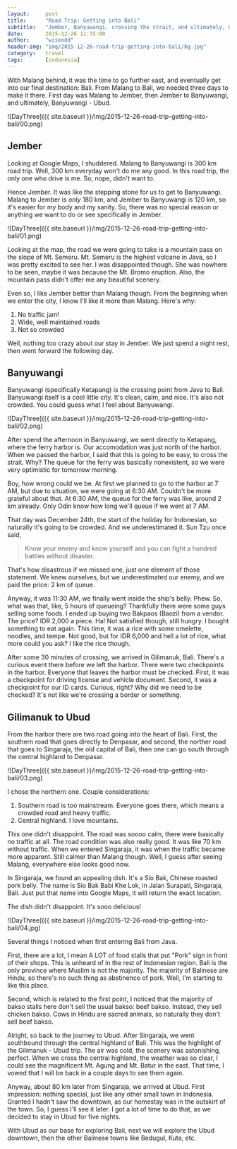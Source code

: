 ```yaml
---
layout:     post
title:      "Road Trip: Getting into Bali"
subtitle:   "Jember, Banyuwangi, crossing the strait, and ultimately, Ubud"
date:       2015-12-26 11:35:00
author:     "wiseodd"
header-img: "img/2015-12-26-road-trip-getting-into-bali/bg.jpg"
category:   travel
tags:       [indonesia]
---
```


With Malang behind, it was the time to go further east, and eventually get into our final destination: Bali. From Malang to Bali, we needed three days to make it there. First day was Malang to Jember, then Jember to Banyuwangi, and ultimately, Banyuwangi - Ubud.

![DayThree]({{ site.baseurl }}/img/2015-12-26-road-trip-getting-into-bali/00.png)

<h2 class="section-header">Jember</h2>

Looking at Google Maps, I shuddered. Malang to Banyuwangi is 300 km road trip. Well, 300 km everyday won't do me any good. In this road trip, the only one who drive is me. So, nope, didn't want to.

Hence Jember. It was like the stepping stone for us to get to Banyuwangi. Malang to Jember is _only_ 180 km, and Jember to Banyuwangi is 120 km, so it's easier for my body and my sanity. So, there was no special reason or anything we want to do or see specifically in Jember.

![DayThree]({{ site.baseurl }}/img/2015-12-26-road-trip-getting-into-bali/01.png)

Looking at the map, the road we were going to take is a mountain pass on the slope of Mt. Semeru. Mt. Semeru is the highest volcano in Java, so I was pretty excited to see her. I was disappointed though. She was nowhere to be seen, maybe it was because the Mt. Bromo eruption. Also, the mountain pass didn't offer me any beautiful scenery.

Even so, I like Jember better than Malang though. From the beginning when we enter the city, I know I'll like it more than Malang. Here's why:

1. No traffic jam!
2. Wide, well maintained roads
3. Not so crowded

Well, nothing too crazy about our stay in Jember. We just spend a night rest, then went forward the following day.

<h2 class="section-header">Banyuwangi</h2>

Banyuwangi (specifically Ketapang) is the crossing point from Java to Bali. Banyuwangi itself is a cool little city. It's clean, calm, and nice. It's also not crowded. You could guess what I feel about Banyuwangi.

![DayThree]({{ site.baseurl }}/img/2015-12-26-road-trip-getting-into-bali/02.png)

After spend the afternoon in Banyuwangi, we went directly to Ketapang, where the ferry harbor is. Our accomodation was just north of the harbor. When we passed the harbor, I said that this is going to be easy, to cross the strait. Why? The queue for the ferry was basically nonexistent, so we were very optimistic for tomorrow morning.

Boy, how wrong could we be. At first we planned to go to the harbor at 7 AM, but due to situation, we were going at 6:30 AM. Couldn't be more grateful about that. At 6:30 AM, the queue for the ferry was like, around 2 km already. Only Odin know how long we'll queue if we went at 7 AM.

That day was December 24th, the start of the holiday for Indonesian, so naturally it's going to be crowded. And we underestimated it. Sun Tzu once said,

<blockquote>Know your enemy and know yourself and you can fight a hundred battles without disaster.</blockquote>

That's how disastrous if we missed one, just one element of those statement. We knew ourselves, but we underestimated our enemy, and we paid the price: 2 km of queue.

Anyway, it was 11:30 AM, we finally went inside the ship's belly. Phew. So, what was that, like, 5 hours of queueing? Thankfully there were some guys selling some foods. I ended up buying two Bakpaos (Baozi) from a vendor. The price? IDR 2,000 a piece. Ha! Not satisfied though, still hungry. I bought something to eat again. This time, it was a rice with some omelette, noodles, and tempe. Not good, but for IDR 6,000 and hell a lot of rice, what more could you ask? I like the rice though.

After some 30 minutes of crossing, we arrived in Gilimanuk, Bali. There's a curious event there before we left the harbor. There were two checkpoints in the harbor. Everyone that leaves the harbor must be checked. First, it was a checkpoint for driving license and vehicle document. Second, it was a checkpoint for our ID cards. Curious, right? Why did we need to be checked? It's not like we're crossing a border or something.

<h2 class="section-header">Gilimanuk to Ubud</h2>

From the harbor there are two road going into the heart of Bali. First, the southern road that goes directly to Denpasar, and second, the norther road that goes to Singaraja, the old capital of Bali, then one can go south through the central highland to Denpasar.

![DayThree]({{ site.baseurl }}/img/2015-12-26-road-trip-getting-into-bali/03.png)

I chose the northern one. Couple considerations:

1. Southern road is too mainstream. Everyone goes there, which means a crowded road and heavy traffic.
2. Central highland. I love mountains.

This one didn't disappoint. The road was soooo calm, there were basically no traffic at all. The road condition was also really good. It was like 70 km without traffic. When we entered Singaraja, it was when the traffic became more apparent. Still calmer than Malang though. Well, I guess after seeing Malang, everywhere else looks good now.

In Singaraja, we found an appealing dish. It's a Sio Bak, Chinese roasted pork belly. The name is Sio Bak Babi Khe Lok, in Jalan Surapati, Singaraja, Bali. Just put that name into Google Maps, it will return the exact location.

The dish didn't disappoint. It's sooo delicious!

![DayThree]({{ site.baseurl }}/img/2015-12-26-road-trip-getting-into-bali/04.jpg)

Several things I noticed when first entering Bali from Java.

First, there are a lot, I mean A LOT of food stalls that put "Pork" sign in front of their shops. This is unheard of in the rest of Indonesian region. Bali is the only province where Muslim is not the majority. The majority of Balinese are Hindu, so there's no such thing as abstinence of pork. Well, I'm starting to like this place.

Second, which is related to the first point, I noticed that the majority of bakso stalls here don't sell the usual bakso: beef bakso. Instead, they sell chicken bakso. Cows in Hindu are sacred animals, so naturally they don't sell beef bakso.

Alright, so back to the journey to Ubud. After Singaraja, we went southbound through the central highland of Bali. This was the highlight of the Gilimanuk - Ubud trip. The air was cold, the scenery was astonishing, perfect. When we cross the central highland, the weather was so clear, I could see the magnificent Mt. Agung and Mt. Batur in the east. That time, I vowed that I will be back in a couple days to see them again.

Anyway, about 80 km later from Singaraja, we arrived at Ubud. First impression: nothing special, just like any other small town in Indonesia. Granted I hadn't saw the downtown, as our homestay was in the outskirt of the town. So, I guess I'll see it later. I got a lot of time to do that, as we decided to stay in Ubud for five nights.

With Ubud as our base for exploring Bali, next we will explore the Ubud downtown, then the other Balinese towns like Bedugul, Kuta, etc.
